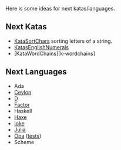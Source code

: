 Here is some ideas for next katas/languages.

Next Katas
----------

- [KataSortChars][k-sortchars]
  sorting letters of a string.
- [KatasEnglishNumerals][k-english-num]
- [KataWordChains][k-wordchains]

[k-english-num]: http://rubyquiz.com/quiz25.html
[k-sortchars]: http://codekata.pragprog.com/2007/01/kata_eleven_sor.html
[k-wordchain]: http://codekata.pragprog.com/2007/01/kata_nineteen_w.html

Next Languages
--------------

- Ada
- [Ceylon][ceylon]
- [D][d-lang]
- [Factor][factor]
- Haskell
- [Haxe][haxe]
- [Ioke][ioke]
- [Julia][julia]
- [Opa][opa] ([tests][opa-tests])
- Scheme

[ceylon]: http://ceylon-lang.org/
[d-lang]: http://dlang.org/
[factor]: http://factorcode.org/
[haxe]: http://haxe.org/
[ioke]: http://ioke.org/
[julia]: http://julialang.org/
[opa]: http://opalang.org
[opa-tests]: https://github.com/alokmenghrajani/riskybird/blob/master/utils/test.opa
